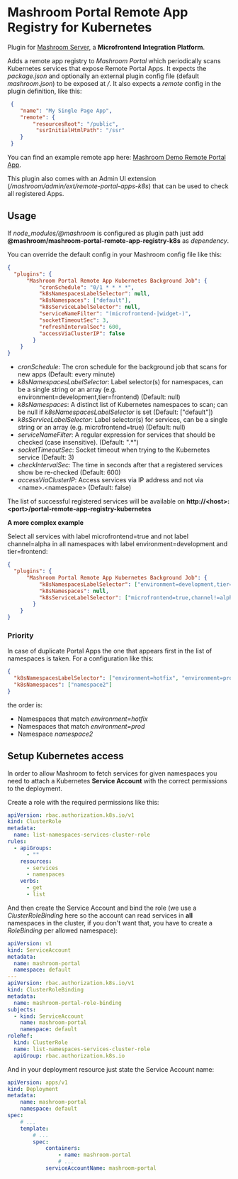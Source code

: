
# Mashroom Portal Remote App Registry for Kubernetes

Plugin for [Mashroom Server](https://www.mashroom-server.com), a **Microfrontend Integration Platform**.

Adds a remote app registry to _Mashroom Portal_ which periodically scans Kubernetes services that expose Remote Portal Apps.
It expects the _package.json_ and optionally an external plugin config file (default _mashroom.json_) to be exposed at _/_.
It also expects a _remote_ config in the plugin definition, like this:

```json
 {
    "name": "My Single Page App",
    "remote": {
        "resourcesRoot": "/public",
         "ssrInitialHtmlPath": "/ssr"
    }
 }
```

You can find an example remote app here: [Mashroom Demo Remote Portal App](https://github.com/nonblocking/mashroom-demo-remote-portal-app).

This plugin also comes with an Admin UI extension (_/mashroom/admin/ext/remote-portal-apps-k8s_) that can be used to check all registered Apps.

## Usage

If *node_modules/@mashroom* is configured as plugin path just add **@mashroom/mashroom-portal-remote-app-registry-k8s** as *dependency*.

You can override the default config in your Mashroom config file like this:

```json
{
  "plugins": {
      "Mashroom Portal Remote App Kubernetes Background Job": {
          "cronSchedule": "0/1 * * * *",
          "k8sNamespacesLabelSelector": null,
          "k8sNamespaces": ["default"],
          "k8sServiceLabelSelector": null,
          "serviceNameFilter": "(microfrontend-|widget-)",
          "socketTimeoutSec": 3,
          "refreshIntervalSec": 600,
          "accessViaClusterIP": false
        }
    }
}
```

 * _cronSchedule_: The cron schedule for the background job that scans for new apps (Default: every minute)
 * _k8sNamespacesLabelSelector_: Label selector(s) for namespaces, can be a single string or an array (e.g. environment=development,tier=frontend) (Default: null)
 * _k8sNamespaces_: A distinct list of Kubernetes namespaces to scan; can be null if _k8sNamespacesLabelSelector_ is set (Default: ["default"])
 * _k8sServiceLabelSelector_: Label selector(s) for services, can be a single string or an array (e.g. microfrontend=true) (Default: null)
 * _serviceNameFilter_: A regular expression for services that should be checked (case insensitive). (Default: ".*")
 * _socketTimeoutSec_: Socket timeout when trying to the Kubernetes service (Default: 3)
 * _checkIntervalSec_: The time in seconds after that a registered services show be re-checked (Default: 600)
 * _accessViaClusterIP_: Access services via IP address and not via &lt;name&gt;.&lt;namespace&gt; (Default: false)

The list of successful registered services will be available on **http://&lt;host&gt;:&lt;port&gt;/portal-remote-app-registry-kubernetes**

**A more complex example**

Select all services with label microfrontend=true and not label channel=alpha in all namespaces with label environment=development and tier=frontend:

```json
{
  "plugins": {
      "Mashroom Portal Remote App Kubernetes Background Job": {
          "k8sNamespacesLabelSelector": ["environment=development,tier=frontend"],
          "k8sNamespaces": null,
          "k8sServiceLabelSelector": ["microfrontend=true,channel!=alpha"]
        }
    }
}
```
### Priority

In case of duplicate Portal Apps the one that appears first in the list of namespaces is taken.
For a configuration like this:

```json
{
  "k8sNamespacesLabelSelector": ["environment=hotfix", "environment=prod"],
  "k8sNamespaces": ["namespace2"]
}
```
the order is:
 * Namespaces that match *environment=hotfix*
 * Namespaces that match *environment=prod*
 * Namespace *namespace2*

## Setup Kubernetes access

In order to allow Mashroom to fetch services for given namespaces you need to attach a Kubernetes **Service Account** with the correct permissions to the deployment.

Create a role with the required permissions like this:

```yaml
apiVersion: rbac.authorization.k8s.io/v1
kind: ClusterRole
metadata:
  name: list-namespaces-services-cluster-role
rules:
  - apiGroups:
      - ""
    resources:
      - services
      - namespaces
    verbs:
      - get
      - list
```
And then create the Service Account and bind the role
(we use a *ClusterRoleBinding* here so the account can read services in **all** namespaces in the cluster, if you don't want that, you have to create a *RoleBinding* per allowed namespace):

```yaml
apiVersion: v1
kind: ServiceAccount
metadata:
  name: mashroom-portal
  namespace: default
---
apiVersion: rbac.authorization.k8s.io/v1
kind: ClusterRoleBinding
metadata:
  name: mashroom-portal-role-binding
subjects:
  - kind: ServiceAccount
    name: mashroom-portal
    namespace: default
roleRef:
  kind: ClusterRole
  name: list-namespaces-services-cluster-role
  apiGroup: rbac.authorization.k8s.io
```

And in your deployment resource just state the Service Account name:

```yaml
apiVersion: apps/v1
kind: Deployment
metadata:
    name: mashroom-portal
    namespace: default
spec:
    # ...
    template:
        # ...
        spec:
            containers:
                - name: mashroom-portal
                # ...
            serviceAccountName: mashroom-portal
```
